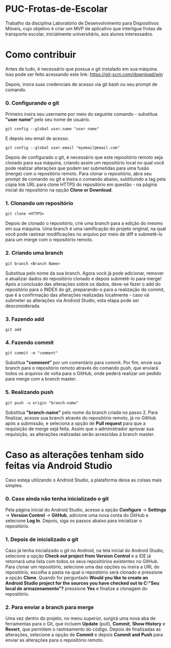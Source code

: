 # PUC-Frotas-de-Escolar
Trabalho da disciplina Laboratório de Desenvolvimento para Dispositivos Móveis, cujo objetivo é criar um MVP de aplicativo que interligue frotas de transporte escolar, inicialmente universitário, aos alunos interessados.

# Como contribuir

Antes de tudo, é necessário que possua o git instalado em sua máquina. 
Isso pode ser feito acessando este link: https://git-scm.com/download/win

Depois, insira suas credenciais de acesso via git bash ou seu prompt de comando.

### 0. Configurando o git

Primeiro insira seu username por meio do seguinte comando - substitua **"user name"** pelo seu nome de usuário.

```
git config --global user.name "user name"
```

E depois seu email de acesso.

```
git config --global user.email "myemail@email.com"
```

Depois de configurado o git, é necessário que este repositório remoto seja clonado para sua máquina, criando assim um repositório local no qual você pode realizar alterações que podem ser submetidas para uma fusão (merge) com o repositório remoto. Para clonar o repositório, abra seu prompt de comando ou git e insira o comando abaixo, subtituindo a tag **<HTTPS>** pela cópia link URL para clone HTTPS do repositório em questão - na página inicial do repositório na opção **Clone or Download**.

### 1. Clonando um repositório

```
git clone <HTTPS>
```

Depois de clonado o repositório, crie uma branch para a edição do mesmo em sua máquina. Uma branch é uma ramificação do projeto original, na qual você pode rastrear modificações no arquivo por meio de diff e submetê-lo para um merge com o repositório remoto.

### 2. Criando uma branch

```
git branch <Branch Name>
```

Substitua **<Branch Name>** pelo nome da sua branch. Agora você já pode adicionar, remover e atualizar dados do repositório clonado e depois submetê-lo para merge! Após a conclusão das alterações sobre os dados, deve-se fazer o add do repositório para o INDEX do git, preparando-o para a realização do commit, que é a confirmação das alterações realizadas localmente - caso vá submeter as alterações via Android Studio, esta etapa pode ser desconsiderada.

### 3. Fazendo add

```
git add 
```

### 4. Fazendo commit

```
git commit -m "comment"
```

Substitua **"comment"** por um comentário para commit. Por fim, envie sua branch para o repositório remoto através do comando push, que enviará todos os arquivos de volta para o GitHub, onde pederá realizar um pedido para merge com a branch master.

### 5. Realizando push

```
git push -u origin "branch-name"
```

Substitua **"branch-name"** pelo nome da branch criada no passo 2. Para finalizar, acesse sua branch através do repositório remoto, já no GitHub após a submissão, e seleciona a opção de **Pull request** para que a requisição de merge sejá feita. Assim que o administrador aprovar sua requisição, as alterações realizadas serão acrescidas à branch master.

# Caso as alterações tenham sido feitas via Android Studio

Caso esteja utilizando o Android Studio, a plataforma deixa as coisas mais simples. 

### 0. Caso ainda não tenha inicializado o git

Pela página inicial do Android Studio, acesse a opção **Configure** -> **Settings** -> **Version Control** -> **GitHub**, adicione uma nova conta do GitHub e selecione **Log In**. Depois, siga os passos abaixo para inicializar o repositório.  

### 1. Depois de inicializado o git

Caso já tenha inicializado o git no Android, na tela inicial do Android Studio, selecione a opção **Check out project from Version Control** e a IDE já retornará uma lista com todos os seus repositórios existentes no GitHub. Para clonar um repositório, selecione uma das opções ou insira a URL do repositório, escolha a pasta na qual o repostiório será clonado e pressione a opção **Clone**. Quando for perguntado **Would you like to create an Android Studio project for the sources you have checked out to C:\"Seu local de armazenamento"?** pressione **Yes** e finalize a clonagem do repositório. 

### 2. Para enviar a branch para merge

Uma vez dentro do projeto, no menu superior, surgirá uma nova aba de ferramentas para o Git, que incluem **Update** (pull), **Commit**, **Show History** e **Revert**, que permitem o rastreamento do código. Depois de finalizadas as alterações, selecione a opção de **Commit** e depois **Commit and Push** para enviar as alterações para o repositório remoto.

